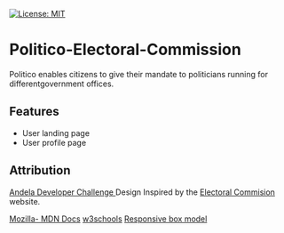 [![License: MIT](https://img.shields.io/badge/License-MIT-yellow.svg)](https://opensource.org/licenses/MIT)
# Politico-Electoral-Commission
Politico enables citizens to  give their mandate to politicians running for differentgovernment offices.

## Features

* User landing page
* User profile page



## Attribution
[Andela Developer Challenge ](https://drive.google.com/file/d/1h_UIO7jP1wyaSfOSHMzRByFyL6dpFsYj/view)
Design Inspired by the [Electoral Commision](https://www.electoralcommission.org.uk/) website.


[Mozilla- MDN Docs](https://developer.mozilla.org/en-US/docs/Learn)
[w3schools](https://www.w3schools.com/)
[Responsive box model](https://www.youtube.com/watch?v=ZA9kwht8n9Q)

